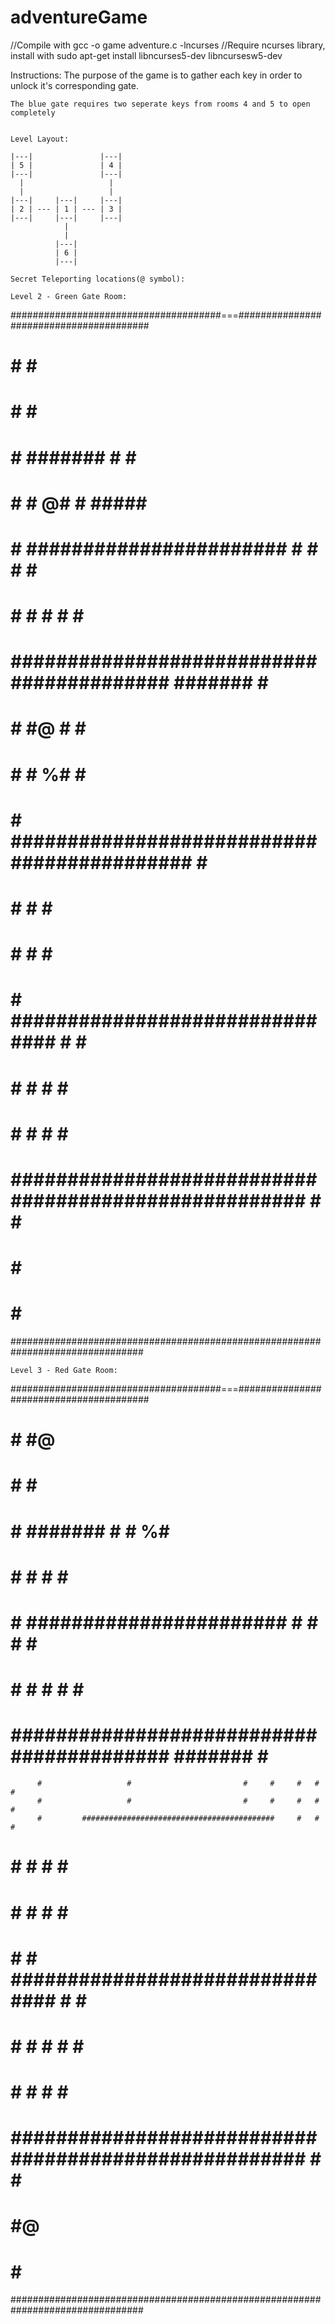 # adventureGame

//Compile with gcc -o game adventure.c -lncurses
//Require ncurses library, install with sudo apt-get install libncurses5-dev libncursesw5-dev

Instructions:
	The purpose of the game is to gather each key in order to unlock it's corresponding gate.

	The blue gate requires two seperate keys from rooms 4 and 5 to open completely

	
	Level Layout:

	|---|				|---|
	| 5 |				| 4 |
	|---|				|---|
	  |					  |
	  |					  |
	|---|     |---|     |---|
	| 2 | --- | 1 | --- | 3 |
	|---|     |---|     |---|
				|
				|
			  |---|
			  | 6 |
			  |---|

	Secret Teleporting locations(@ symbol):

	Level 2 - Green Gate Room:

 ######################################===########################################
 #                                        #                             #      #
 #                                        #                             #      #
 #                                        #       #######     #         #      #
 #                                        #       #    @#     #     #####      #
 #        #         #######################       #     #     #     #          #
 #        #                                       #     #     #     #          #
 #        #########################################     #######     #   ########
 #        #                                             #@    #     #   #
 #        #                                             #    %#     #   # 
 #        #         ###########################################     #   #
 #        #                                                         #   #      #
 #        #                                                         #   #      #
 #        #                     ###############################     #   #      #
 #        #                                                   #     #   #      #
 #        #                                                   #     #   #      #
 #        #####################################################     #   #      #
 #                            #                                                #
 #                            #                                                #
 ################################################################################

	Level 3 - Red Gate Room:

 ######################################===########################################
 #                                        #                             #@     #
 #                                        #                             #      #
 #                                        #       #######     #         #     %#
 #                                        #       #     #     #     ############
 #        #         #######################       #     #     #     #          #
 #        #                                       #     #     #     #          #
 #        #########################################     #######     #   ########
          #                   #                         #     #     #   #      #
          #                   #                         #     #     #   #      #
          #         ###########################################     #   #      #
 #        #                   #                                     #   #      #
 #        #                   #                                     #   #      #
 #        #                   # ###############################     #   #      #
 #        #                   #                               #     #   #      #
 #        #                                                   #     #   #      #
 #        #####################################################     #   #      #
 #                            #@                                               #
 #                            #                                                #
 ################################################################################
